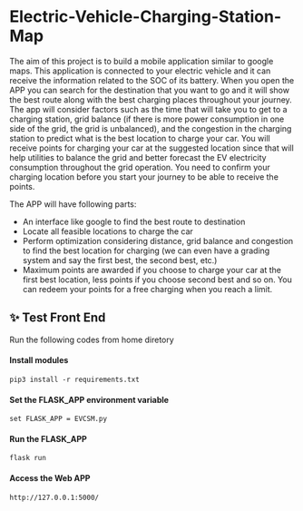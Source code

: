 # Electric-Vehicle-Charging-Station-Map

The aim of this project is to build a mobile application similar to google maps. This application is connected to your electric vehicle and it can receive the information related to the SOC of its battery. When you open the APP you can search for the destination that you want to go and it will show the best route along with the best charging places throughout your journey. The app will consider factors such as the time that will take you to get to a charging station, grid balance (if there is more power consumption in one side of the grid, the grid is unbalanced), and the congestion in the charging station to predict what is the best location to charge your car. You will receive points for charging your car at the suggested location since that will help utilities to balance the grid and better forecast the EV electricity consumption throughout the grid operation. You need to confirm your charging location before you start your journey to be able to receive the points.

The APP will have following parts:
- An interface like google to find the best route to destination
- Locate all feasible locations to charge the car
- Perform optimization considering distance, grid balance and congestion to find the best location for charging (we can even have a grading system and say the first best, the second best, etc.)
- Maximum points are awarded if you choose to charge your car at the first best location, less points if you choose second best and so on. You can redeem your points for a free charging when you reach a limit.

## ✨ Test Front End
Run the following codes from home diretory
#### Install modules
```
pip3 install -r requirements.txt
```
#### Set the FLASK_APP environment variable
```
set FLASK_APP = EVCSM.py
```
#### Run the FLASK_APP
```
flask run
```
#### Access the Web APP
```å
http://127.0.0.1:5000/
```